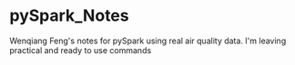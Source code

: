 # pySpark_Notes
Wenqiang Feng's notes for pySpark using real air quality data. I'm leaving practical and ready to use commands
